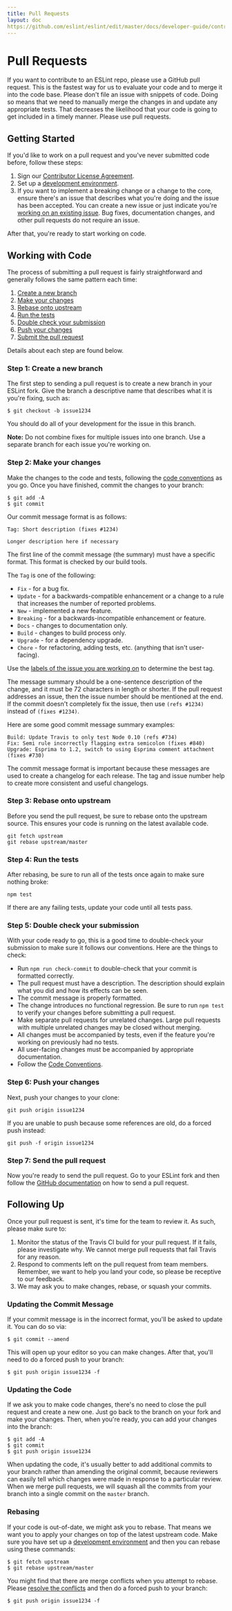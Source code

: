 ```yaml
---
title: Pull Requests
layout: doc
https://github.com/eslint/eslint/edit/master/docs/developer-guide/contributing/pull-requests.md
---
```

<!-- Note: No pull requests accepted for this file. See README.md in the root directory for details. -->

# Pull Requests

If you want to contribute to an ESLint repo, please use a GitHub pull request. This is the fastest way for us to evaluate your code and to merge it into the code base. Please don't file an issue with snippets of code. Doing so means that we need to manually merge the changes in and update any appropriate tests. That decreases the likelihood that your code is going to get included in a timely manner. Please use pull requests.

## Getting Started

If you'd like to work on a pull request and you've never submitted code before, follow these steps:

1. Sign our [Contributor License Agreement](https://cla.js.foundation/eslint/eslint).
1. Set up a [development environment](../development-environment).
1. If you want to implement a breaking change or a change to the core, ensure there's an issue that describes what you're doing and the issue has been accepted. You can create a new issue or just indicate you're [working on an existing issue](working-on-issues). Bug fixes, documentation changes, and other pull requests do not require an issue.

After that, you're ready to start working on code.

## Working with Code

The process of submitting a pull request is fairly straightforward and generally follows the same pattern each time:

1. [Create a new branch](#step1)
2. [Make your changes](#step2)
3. [Rebase onto upstream](#step3)
4. [Run the tests](#step4)
5. [Double check your submission](#step5)
6. [Push your changes](#step6)
7. [Submit the pull request](#step7)

Details about each step are found below.

### Step 1: Create a new branch<a name="step1"></a>

The first step to sending a pull request is to create a new branch in your ESLint fork. Give the branch a descriptive name that describes what it is you're fixing, such as:

```
$ git checkout -b issue1234
```

You should do all of your development for the issue in this branch.

**Note:** Do not combine fixes for multiple issues into one branch. Use a separate branch for each issue you're working on.

### Step 2: Make your changes<a name="step2"></a>

Make the changes to the code and tests, following the [code conventions](../code-conventions) as you go. Once you have finished, commit the changes to your branch:

```
$ git add -A
$ git commit
```

Our commit message format is as follows:

```
Tag: Short description (fixes #1234)

Longer description here if necessary
```

The first line of the commit message (the summary) must have a specific format. This format is checked by our build tools.

The `Tag` is one of the following:

* `Fix` - for a bug fix.
* `Update` - for a backwards-compatible enhancement or a change to a rule that increases the number of reported problems.
* `New` - implemented a new feature.
* `Breaking` - for a backwards-incompatible enhancement or feature.
* `Docs` - changes to documentation only.
* `Build` - changes to build process only.
* `Upgrade` - for a dependency upgrade.
* `Chore` - for refactoring, adding tests, etc. (anything that isn't user-facing).

Use the [labels of the issue you are working on](working-on-issues#issue-labels) to determine the best tag.

The message summary should be a one-sentence description of the change, and it must be 72 characters in length or shorter. If the pull request addresses an issue, then the issue number should be mentioned at the end. If the commit doesn't completely fix the issue, then use `(refs #1234)` instead of `(fixes #1234)`.

Here are some good commit message summary examples:

```
Build: Update Travis to only test Node 0.10 (refs #734)
Fix: Semi rule incorrectly flagging extra semicolon (fixes #840)
Upgrade: Esprima to 1.2, switch to using Esprima comment attachment (fixes #730)
```

The commit message format is important because these messages are used to create a changelog for each release. The tag and issue number help to create more consistent and useful changelogs.

### Step 3: Rebase onto upstream<a name="step3"></a>

Before you send the pull request, be sure to rebase onto the upstream source. This ensures your code is running on the latest available code.

```
git fetch upstream
git rebase upstream/master
```

### Step 4: Run the tests<a name="step4"></a>

After rebasing, be sure to run all of the tests once again to make sure nothing broke:

```
npm test
```

If there are any failing tests, update your code until all tests pass.

### Step 5: Double check your submission<a name="step5"></a>

With your code ready to go, this is a good time to double-check your submission to make sure it follows our conventions. Here are the things to check:

* Run `npm run check-commit` to double-check that your commit is formatted correctly.
* The pull request must have a description. The description should explain what you did and how its effects can be seen.
* The commit message is properly formatted.
* The change introduces no functional regression. Be sure to run `npm test` to verify your changes before submitting a pull request.
* Make separate pull requests for unrelated changes. Large pull requests with multiple unrelated changes may be closed without merging.
* All changes must be accompanied by tests, even if the feature you're working on previously had no tests.
* All user-facing changes must be accompanied by appropriate documentation.
* Follow the [Code Conventions](../code-conventions.html).

### Step 6: Push your changes<a name="step6"></a>

Next, push your changes to your clone:

```
git push origin issue1234
```

If you are unable to push because some references are old, do a forced push instead:

```
git push -f origin issue1234
```

### Step 7: Send the pull request<a name="step7"></a>

Now you're ready to send the pull request. Go to your ESLint fork and then follow the [GitHub documentation](https://help.github.com/articles/creating-a-pull-request) on how to send a pull request.

## Following Up

Once your pull request is sent, it's time for the team to review it. As such, please make sure to:

1. Monitor the status of the Travis CI build for your pull request. If it fails, please investigate why. We cannot merge pull requests that fail Travis for any reason.
1. Respond to comments left on the pull request from team members. Remember, we want to help you land your code, so please be receptive to our feedback.
1. We may ask you to make changes, rebase, or squash your commits.

### Updating the Commit Message

If your commit message is in the incorrect format, you'll be asked to update it. You can do so via:

```
$ git commit --amend
```

This will open up your editor so you can make changes. After that, you'll need to do a forced push to your branch:

```
$ git push origin issue1234 -f
```

### Updating the Code

If we ask you to make code changes, there's no need to close the pull request and create a new one. Just go back to the branch on your fork and make your changes. Then, when you're ready, you can add your changes into the branch:

```
$ git add -A
$ git commit
$ git push origin issue1234
```

When updating the code, it's usually better to add additional commits to your branch rather than amending the original commit, because reviewers can easily tell which changes were made in response to a particular review. When we merge pull requests, we will squash all the commits from your branch into a single commit on the `master` branch.

### Rebasing

If your code is out-of-date, we might ask you to rebase. That means we want you to apply your changes on top of the latest upstream code. Make sure you have set up a [development environment](../development-environment) and then you can rebase using these commands:

```
$ git fetch upstream
$ git rebase upstream/master
```

You might find that there are merge conflicts when you attempt to rebase. Please [resolve the conflicts](https://help.github.com/articles/resolving-merge-conflicts-after-a-git-rebase/) and then do a forced push to your branch:

```
$ git push origin issue1234 -f
```
